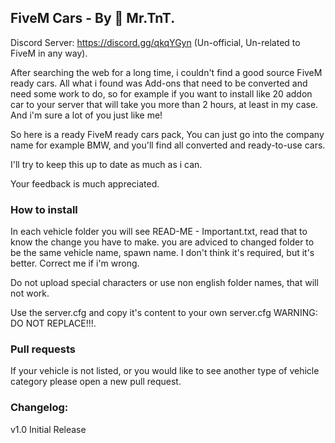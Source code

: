## FiveM Cars - By 👑 Mr.TnT.

Discord Server: https://discord.gg/qkqYGyn (Un-official, Un-related to FiveM in any way).
 
After searching the web for a long time, i couldn't find a good source FiveM ready cars. All what i found was Add-ons that need to be converted  and need some work to do, so for example if you want to install like 20 addon car to your server that will take you more than 2 hours, at least  in my case. And i'm sure a lot of you just like me!
 
So here is a ready FiveM ready cars pack, You can just go into the company name for example BMW, and you'll find all converted and ready-to-use   cars.
 
I'll try to keep this up to date as much as i can.
 
Your feedback is much appreciated.

### How to install

In each vehicle folder you will see READ-ME - Important.txt, read that to know the change you have to make.
you are adviced to changed folder to be the same vehicle name, spawn name. I don't think it's required, but it's better. Correct me if i'm wrong.

Do not upload special characters or use non english folder names, that will not work.

Use the server.cfg and copy it's content to your own server.cfg WARNING: DO NOT REPLACE!!!.

### Pull requests
If your vehicle is not listed, or you would like to see another type of vehicle category please open a new pull request.

### Changelog:
v1.0
Initial Release
